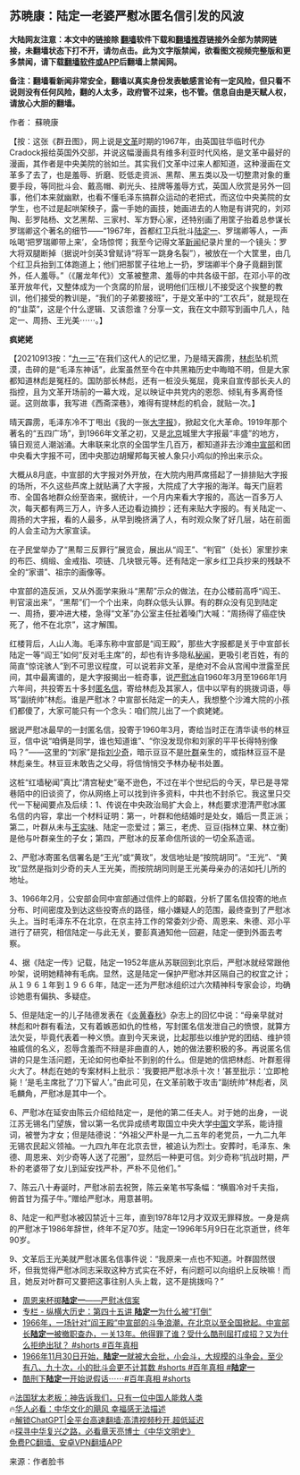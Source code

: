  <!-- 面包屑导航 --> <h2>苏暁康：陆定一老婆严慰冰匿名信引发的风波</h2> <p class="notice"><b>大陆网友注意：本文中的链接除 <a href="https://github.com/bannedbook/fanqiang" >翻墙</a>软件下载和<a href="https://github.com/killgcd/justmysocks/blob/master/README.md">翻墙推荐</a>链接外全部为禁网链接，未翻墙状态下打不开，请勿点击。此为文字版禁闻，欲看图文视频完整版和更多禁闻，请下载<a href="https://github.com/bannedbook/fanqiang">翻墙软件或APP</a>后翻墙上禁闻网。</p><p>备注：翻墙看新闻非常安全，翻墙以真实身份发表敏感言论有一定风险，但只看不说则没有任何风险，翻的人太多，政府管不过来，也不管。信息自由是天赋人权，请放心大胆的翻墙。</b></p>  <div class="entry"> <p>作者： 蘇暁康</p> <p>【按：这张《群丑图》，网上说是<a href="https://www.bannedbook.org/bnews/tag/%e6%96%87%e9%9d%a9/" class="st_tag internal_tag" rel="tag" title="标签 文革 下的日志">文革</a>时期的1967年，由英国驻华临时代办 Cradock报给英国外交部，并说这幅漫画具有维多利亚时代风格，是文革中最好的漫画，其作者是中央美院的翁如兰。其实我们文革中过来人都知道，这种漫画在文革多了去了，也是羞辱、折磨、贬低走资派、黑帮、黑五类以及一切整肃对象的重要手段，等同批斗会、戴高帽、剃光头、挂牌等羞辱方式，英国人欣赏是另外一回事，他们本来就幽默，也看不懂毛泽东搞群众运动的老把式，而这位中央美院的女学生，也不过是起哄架秧子，露一手她的画技，她画进去的人物是有讲究的，刘邓陶、彭罗陆杨、文艺黑帮、三家村、军方野心家，还特别画了用筐子抬着总参谋长罗瑞卿这个著名的细节——“1967年，首都红卫兵批斗<a href="https://www.bannedbook.org/bnews/tag/%e9%99%86%e5%ae%9a%e4%b8%80/" class="st_tag internal_tag" rel="tag" title="标签 陆定一 下的日志">陆定一</a>、罗瑞卿等人，一声吆喝‘把罗瑞卿带上来’，全场惊愕；我至今记得文革<span class='wp_keywordlink_affiliate'><a href="https://www.bannedbook.org/" title="新闻">新闻</a></span>纪录片里的一个镜头：罗大将双腿断掉（据说叶剑英3曾赋诗“将军一跳身名裂”），被放在一个大筐里，由几个红卫兵抬到工体跑道上；他们把那筐子往地上一扔，罗瑞卿半个身子竟翻到筐外，任人羞辱。”（《屠龙年代》）文革被整肃、羞辱的中共各级干部，在邓小平的改革开放年代，又整体成为一个贪腐的阶层，说明他们压根儿不接受这个挨整的教训，他们接受的教训是，“我们的子弟要接班”，于是文革中的“工农兵”，就是现在的“韭菜”，这是个什么逻辑、又该怨谁？分享一文，我在文中颇写到画中几人，陆定一、周扬、王光美⋯⋯。】</p> <p><strong>疯姥姥</strong></p> <p>【20210913按：“<span class='wp_keywordlink'><a href="https://www.bannedbook.org/forum2/topic1418.html" title="百问“九一三”" target="_blank">九一三</a></span>”在我们这代人的记忆里，乃是晴天霹雳，<a href="https://www.bannedbook.org/bnews/tag/%e6%9e%97%e5%bd%aa/" class="st_tag internal_tag" rel="tag" title="标签 林彪 下的日志">林彪</a>坠机荒漠，击碎的是“毛泽东神话”，此案虽然至今在中共黑箱历史中晦暗不明，但是大家都知道林彪是冤枉的。国防部长林彪，还有一桩没头冤屈，竟来自宣传部长夫人的指控，且为文革开场前的一幕大戏，足以映证中共党内的恩怨、倾轧有多离奇怪诞。这则故事，我写进《西斋深巷》，难得有提林彪的机会，就贴一次。】</p> <p>晴天霹雳，毛泽东冷不丁甩出《我的一张<a href="https://www.bannedbook.org/bnews/tag/%E5%A4%A7%E5%AD%97%E6%8A%A5/" class="st_tag internal_tag" rel="tag" title="标签 大字报 下的日志">大字报</a>》，掀起文化大革命。1919年那个著名的“五四广场”，到1966年文革之初，又是<a href="https://www.bannedbook.org/bnews/tag/%e5%8c%97%e4%ba%ac/" class="st_tag internal_tag" rel="tag" title="标签 北京 下的日志">北京</a>城里大字报最“丰盛”的地方，镇日观览人潮汹涌。大串联来北京的全国学生几百万，都知道非去沙滩<a href="https://www.bannedbook.org/bnews/tag/%e4%b8%ad%e5%ae%a3%e9%83%a8/" class="st_tag internal_tag" rel="tag" title="标签 中宣部 下的日志">中宣部</a>和团中央看大字报不可，团中央那边胡耀邦每天被人象只小鸡似的拎出来示众。</p> <p>大概从8月底，中宣部的大字报对外开放，在大院内用芦席搭起了一排排贴大字报的场所，不久这些芦席上就贴满了大字报，大院成了大字报的海洋。每天门庭若市、全国各地群众纷至沓来，据统计，一个月内来看大字报的，高达一百多万人次，每天都有两三万人，许多人还边看边摘抄；还有来贴大字报的。有关陆定一、周扬的大字报，看的人最多，从早到晚挤满了人，有时观众聚了好几层，站在前面的人会主动为大家宣读。</p> <p>在孑民堂举办了“黑帮三反罪行”展览会，展出从“阎王”、“判官”（处长）家里抄来的布匹、绸缎、金戒指、项链、几块银元等。还有陆定一家乡红卫兵抄来的残缺不全的“家谱”、祖宗的画像等。</p> <p>中宣部的造反派，又从外面学来揪斗“黑帮”示众的做法，在办公楼前高呼“阎王、判官滚出来”，“黑帮”们一个个出来，向群众低头认罪。有的群众没有见到陆定一、周扬，要冲进大楼，急得“文革”办公室主任扯着嗓门大喊：“周扬得了癌症快死了，他不在北京”，这才解围。</p> <p>红楼背后，人山人海。毛泽东称中宣部是“阎王殿”，那些大字报都是关于中宣部长陆定一等“阎王”如何“反对毛主席”的，却也有许多隐私<span class='wp_keywordlink'><a href="https://www.bannedbook.org/forum8/" title="中国禁文秘闻" target="_blank">秘闻</a></span>，更吸引老百姓，有的简直“惊诧骇人”到不可思议程度，可以说若非文革，是绝对不会从宫闱中泄露至民间，其中最离谱的，是大字报揭出一桩奇事，说<a href="https://www.bannedbook.org/bnews/tag/%e4%b8%a5%e6%85%b0%e5%86%b0/" class="st_tag internal_tag" rel="tag" title="标签 严慰冰 下的日志">严慰冰</a>自1960年3月至1966年1月六年间，共投寄五十多封<a href="https://www.bannedbook.org/bnews/tag/%e5%8c%bf%e5%90%8d%e4%bf%a1/" class="st_tag internal_tag" rel="tag" title="标签 匿名信 下的日志">匿名信</a>，寄给林彪及其家人，信中以罕有的挑拨词语，辱骂“副统帅”林彪。谁是严慰冰？中宣部长陆定一的夫人，我想整个沙滩大院的小孩们都傻了，大家可能只有一个念头：咱们院儿出了一个疯姥姥。</p> <p>据说严慰冰最早的一封匿名信，投寄于1960年3月，寄给当时正在清华读书的林豆豆，信中说“咱俩是同学，谁也知道谁”、“你没发现你和刘家的平平长得特别像吗？”——这里的“刘家”是指<span class='wp_keywordlink'><a href="https://www.bannedbook.org/forum2/topic1158.html" title="《刘少奇传》" target="_blank">刘少奇</a></span>，暗示豆豆不是<a href="https://www.bannedbook.org/bnews/tag/%e5%8f%b6%e7%be%a4/" class="st_tag internal_tag" rel="tag" title="标签 叶群 下的日志">叶群</a>亲生的，或指林豆豆不是林彪亲生。林豆豆未敢告之父母，将信悄悄交予林办秘书处置。</p>  <p>这桩“红墙秘闻”真比“清宫秘史”毫不逊色，不过在半个世纪后的今天，早已是寻常巷陌中的旧谈资了，你从网络上可以找到许多资料，中共也不封杀它。我这里只交代一下秘闻要点及后续：1、传说在中央政治局扩大会上，林彪要求澄清严慰冰匿名信的内容，拿出一个材料证明：第一，叶群和他结婚时是处女，婚后一贯正派；第二，叶群从未与<span class='wp_keywordlink'><a href="https://www.bannedbook.org/forum2/topic1262.html" title="王实味传" target="_blank">王实味</a></span>、陆定一恋爱过；第三，老虎、豆豆(指林立果、林立衡)是他与叶群亲生的子女；第四，严慰冰的反革命信所谈的一切全系造谣。</p> <p>2、严慰冰寄匿名信署名是“王光”或“黄玫”，发信地址是“按院胡同”。“王光”、“黄玫”显然是指刘少奇的夫人王光美，而按院胡同则是王光美母亲办的洁如托儿所的地址。</p> <p>3、1966年2月，公安部会同中宣部通过信件上的邮戳，分析了匿名信投寄的地点分布、时间密度及到达这些投寄点的路径，缩小嫌疑人的范围，最终查到了严慰冰头上。当时毛泽东不在北京，在京主持工作的常委刘少奇、周恩来、朱德、邓小平进行了研究，相信陆定一与此无关，要彭真通知他一回避，陆定一便到外面去考察。</p> <p>4、据《陆定一传》记载，陆定一1952年底从苏联回到北京后，严慰冰就经常跟他吵架，说明她精神有毛病。显然，这是陆定一保护严慰冰并区隔自己的权宜之计；从１９６１年到１９６６年，陆定一还为严慰冰组织过六次精神科专家会诊，均确诊她患有偏执、多疑症。</p> <p>5、但是陆定一的儿子陆德发表在《<span class='wp_keywordlink'><a href="https://www.bannedbook.org/forum2/topic1265.html" title="《炎黄春秋》精品书系+历史谜案揭秘" target="_blank">炎黄春秋</a></span>》杂志上的回忆中说：“母亲早就对林彪和叶群有看法，又有着嫉恶如仇的性格，写封匿名信发泄自己的愤恨，就算方法欠妥，毕竟代表着一种义愤。直到今天来说，比起那些以维护党的团结、维护领袖威信的名义，忍辱含羞而不辩是非曲直的人，她的做法要积极的多。再说匿名信讲的只是生活问题，无论如何也牵扯不到别的什么。但是她的信把林彪、叶群惹得火大了。林彪在她的专案材料上批示：‘我要把严慰冰杀十次！’甚至批示：‘立即枪毙！’是毛主席批了‘刀下留人’。”由此可见，在文革前敢于攻击“副统帅”林彪者，凤毛麟角，严慰冰是其中一个。</p>  <p>6、严慰冰在延安由陈云介绍给陆定一，是他的第二任夫人。对于她的出身，一说江苏无锡名门望族，曾以第一名优异成绩考取国立中央大学<span class='wp_keywordlink_affiliate'><a href="https://www.bannedbook.org/" title="中国" target="_blank">中国</a></span>文学系，能诗擅词，被誉为才女；但是陆德说：“外祖父严朴是一九二五年的老党员，一九二九年无锡农民起义领袖。一九四九年在北京去世，被追认为烈士。安葬时，毛泽东、朱德、周恩来、刘少奇等人送了花圈”，显然后一种更可信。刘少奇称“抗战时期，严朴的老婆带了女儿到延安找严朴，严朴不见他们。”</p> <p>7、陈云八十寿诞时，严慰冰前去祝贺，陈云亲笔书写条幅：“横眉冷对千夫指，俯首甘为孺子牛。”赠给严慰冰，用意甚明。</p> <p>8、陆定一和严慰冰被囚禁近十三年，直到1978年12月才双双无罪释放。一身是病的严慰冰于1986年辞世，终年不足70岁。陆定一1996年5月9日在北京逝世，终年90岁。</p> <p>9、文革后王光美就严慰冰匿名信事件说：“我原来一点也不知道。叶群固然很坏，但我觉得严慰冰同志采取这种方式实在不好，有问题可以向组织上反映嘛！而且，她反对叶群可又要把这事往别人头上栽，这不是挑拨吗？”</p> <!--<div id="taboola-mid-1"></div>--><ul class='op-related-articles' title='相关阅读'> <li><a href='https://www.bannedbook.org/bnews/cnnews/20230621/1898919.html' target='_blank'>周恩来杯掷<b>陆定一</b>——严慰冰信案</a></li> <li><a href='https://www.bannedbook.org/bnews/ssgc/20230329/1865840.html' target='_blank'>专栏 - 纵横大历史：第四十五讲 <b>陆定一</b>为什么被“打倒”</a></li> <li><a href='https://www.bannedbook.org/bnews/sohnews/20221209/1821363.html' target='_blank'>1966年，一场针对“阎王殿”中宣部的斗争浪潮，在北京以至全国掀起。中宣部长<b>陆定一</b>被撤职查办，一关13年。他得罪了谁？受什么酷刑屈打成招？又为什么拒绝出狱？ #shorts  #百年真相</a></li> <li><a href='https://www.bannedbook.org/bnews/sohnews/20221209/1821362.html' target='_blank'>1966年11月30日开始，<b>陆定一</b>就被大会批，小会斗，大规模的斗争会，至少有八、九十次，小的批斗会更不计其数 #shorts  #百年真相  #<b>陆定一</b></a></li> <li><a href='https://www.bannedbook.org/bnews/sohnews/20221209/1821361.html' target='_blank'>酷刑下<b>陆定一</b>开始说假话⋯⋯#百年真相  #shorts</a></li> </ul> <p class="texttj"> 🔥<a href="https://www.bannedbook.org/bnews/ssgc/20230219/1850782.html" target="_blank">法国犹太老板：神告诉我们，只有一位中国人能救人类</a><br/> 🔥<a href="https://www.bannedbook.org/bnews/comments/20220220/1694796.html" target="_blank">华人必看：中华文化的飓风 幸福感无法描述</a><br/> 🔥<a href="https://github.com/bannedbook/fanqiang/wiki/V2ray%E6%9C%BA%E5%9C%BA" target="_blank">解锁ChatGPT|全平台高速翻墙:高清视频秒开,超低延迟</a><br/> 🔥<a href="https://www.bannedbook.org/bnews/comments/20220808/1768773.html" target="_blank">探寻中华复兴之路，必看章天亮博士《中华文明史》</a><br/> <a href="https://github.com/bannedbook/fanqiang/wiki/%E7%A6%81%E9%97%BB%E7%BD%91%E5%AE%89%E5%8D%93%E7%BF%BB%E5%A2%99%E6%96%B0%E9%97%BBAPP" target="_blank">免费PC翻墙、安卓VPN翻墙APP</a><br/> </p> <p class="src-info">来源：作者脸书 </p><a name='sharetosocial'></a> <div style="margin-bottom:5px;padding-bottom:5px;clear:both"> <div id="archive-pix-1" class="banner-ads"> <!-- AuctionX Display platform tag START --> <div id="27602x728x90x621x_ADSLOT1" clicktrack="%%CLICK_URL_ESC%%"></div>  <!-- AuctionX Display platform tag END --> </div> <div id="archive-pix-2" class="banner-ads"> <!-- AuctionX Display platform tag START --> <div id="27556x300x250x621x_ADSLOT1" clicktrack="%%CLICK_URL_ESC%%" style="margin:0 auto;text-align:center"></div>  <!-- AuctionX Display platform tag END --> </div> </div>  <div id="archive-pix-1" class="banner-ads"> <!-- AuctionX Display platform tag START --> <div id="27603x728x90x621x_ADSLOT1" clicktrack="%%CLICK_URL_ESC%%"></div>  <!-- AuctionX Display platform tag END --> </div> </div><!--END ENTRY--> 